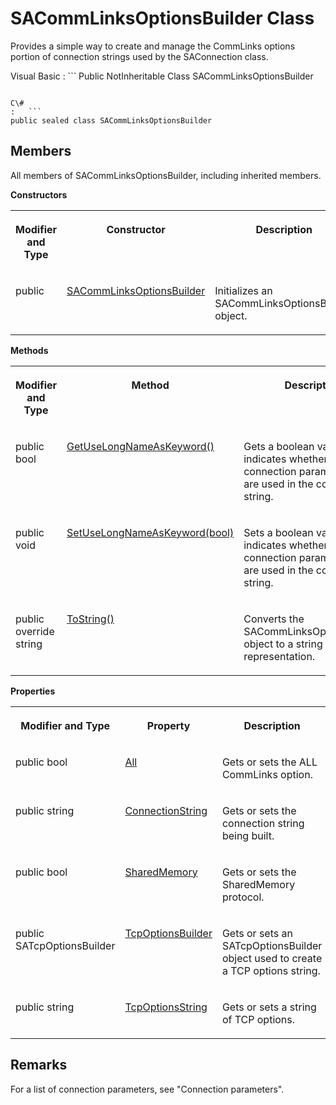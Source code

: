 <!-- loio3c1113c26c5f10149b37ab12ded2db25 -->

# SACommLinksOptionsBuilder Class

Provides a simple way to create and manage the CommLinks options portion of connection strings used by the SAConnection class.



Visual Basic
:   ```
Public NotInheritable Class SACommLinksOptionsBuilder
```

C\#
:   ```
public sealed class SACommLinksOptionsBuilder
```



## Members

All members of SACommLinksOptionsBuilder, including inherited members.

 **Constructors** 


<table>
<tr>
<th valign="top">

Modifier and Type



</th>
<th valign="top">

Constructor



</th>
<th valign="top">

Description



</th>
</tr>
<tr>
<td valign="top">

public



</td>
<td valign="top">

 [SACommLinksOptionsBuilder](sacommlinksoptionsbuilder-constructor-81e08aa.md) 



</td>
<td valign="top">

Initializes an SACommLinksOptionsBuilder object.



</td>
</tr>
</table>

 **Methods** 


<table>
<tr>
<th valign="top">

Modifier and Type



</th>
<th valign="top">

Method



</th>
<th valign="top">

Description



</th>
</tr>
<tr>
<td valign="top">

public bool



</td>
<td valign="top">

 [GetUseLongNameAsKeyword\(\)](getuselongnameaskeyword-method-3c10e52.md) 



</td>
<td valign="top">

Gets a boolean value that indicates whether long connection parameter names are used in the connection string.



</td>
</tr>
<tr>
<td valign="top">

public void



</td>
<td valign="top">

 [SetUseLongNameAsKeyword\(bool\)](setuselongnameaskeyword-bool-method-3c10ecc.md) 



</td>
<td valign="top">

Sets a boolean value that indicates whether long connection parameter names are used in the connection string.



</td>
</tr>
<tr>
<td valign="top">

public override string



</td>
<td valign="top">

 [ToString\(\)](tostring-method-3c110c0.md) 



</td>
<td valign="top">

Converts the SACommLinksOptionsBuilder object to a string representation.



</td>
</tr>
</table>

 **Properties** 


<table>
<tr>
<th valign="top">

Modifier and Type



</th>
<th valign="top">

Property



</th>
<th valign="top">

Description



</th>
</tr>
<tr>
<td valign="top">

public bool



</td>
<td valign="top">

 [All](all-property-3c10d4f.md) 



</td>
<td valign="top">

Gets or sets the ALL CommLinks option.



</td>
</tr>
<tr>
<td valign="top">

public string



</td>
<td valign="top">

 [ConnectionString](connectionstring-property-3c10dd0.md) 



</td>
<td valign="top">

Gets or sets the connection string being built.



</td>
</tr>
<tr>
<td valign="top">

public bool



</td>
<td valign="top">

 [SharedMemory](sharedmemory-property-3c10f4a.md) 



</td>
<td valign="top">

Gets or sets the SharedMemory protocol.



</td>
</tr>
<tr>
<td valign="top">

public SATcpOptionsBuilder



</td>
<td valign="top">

 [TcpOptionsBuilder](tcpoptionsbuilder-property-3c10fc5.md) 



</td>
<td valign="top">

Gets or sets an SATcpOptionsBuilder object used to create a TCP options string.



</td>
</tr>
<tr>
<td valign="top">

public string



</td>
<td valign="top">

 [TcpOptionsString](tcpoptionsstring-property-3c11046.md) 



</td>
<td valign="top">

Gets or sets a string of TCP options.



</td>
</tr>
</table>



## Remarks

For a list of connection parameters, see "Connection parameters".

